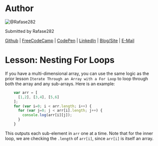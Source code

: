 # Author
![@Rafase282](https://avatars0.githubusercontent.com/Rafase282?&s=128)

Submitted by Rafase282

[Github](https://github.com/Rafase282) | [FreeCodeCamp](http://www.freecodecamp.com/rafase282) | [CodePen](http://codepen.io/Rafase282/) | [LinkedIn](https://www.linkedin.com/in/rafase282) | [Blog/Site](https://rafase282.wordpress.com/) | [E-Mail](mailto:rafase282@gmail.com)

# Lesson: Nesting For Loops
If you have a multi-dimensional array, you can use the same logic as the prior lesson `Iterate Through an Array with a For Loop` to loop through both the array and any sub-arrays. Here is an example:

```js
    var arr = [
      [1,2], [3,4], [5,6]
    ];
    for (var i=0; i < arr.length; i++) {
      for (var j=0; j < arr[i].length; j++) {
        console.log(arr[i][j]);
      }
    }
```

This outputs each sub-element in `arr` one at a time. Note that for the inner loop, we are checking the `.length` of `arr[i]`, since `arr[i]` is itself an array.
